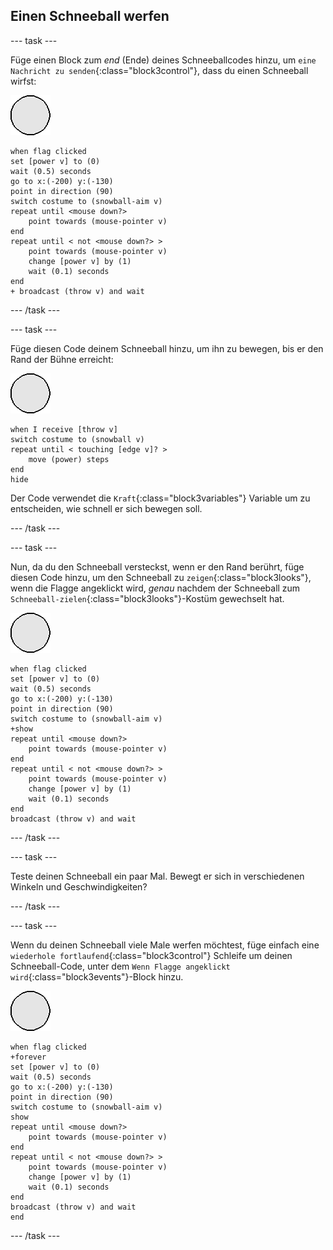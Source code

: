 ## Einen Schneeball werfen

--- task ---

Füge einen Block zum _end_ (Ende) deines Schneeballcodes hinzu, um `eine Nachricht zu senden`{:class="block3control"}, dass du einen Schneeball wirfst:

![Schneeball Figur](images/snowball-sprite.png)

```blocks3
when flag clicked
set [power v] to (0)
wait (0.5) seconds
go to x:(-200) y:(-130)
point in direction (90)
switch costume to (snowball-aim v)
repeat until <mouse down?>
    point towards (mouse-pointer v)
end
repeat until < not <mouse down?> >
    point towards (mouse-pointer v)
    change [power v] by (1)
    wait (0.1) seconds
end
+ broadcast (throw v) and wait
```

--- /task ---

--- task ---

Füge diesen Code deinem Schneeball hinzu, um ihn zu bewegen, bis er den Rand der Bühne erreicht:

![Schneeball Figur](images/snowball-sprite.png)

```blocks3
when I receive [throw v]
switch costume to (snowball v)
repeat until < touching [edge v]? >
    move (power) steps
end
hide
```

Der Code verwendet die `Kraft`{:class="block3variables"} Variable um zu entscheiden, wie schnell er sich bewegen soll.

--- /task ---

--- task ---

Nun, da du den Schneeball versteckst, wenn er den Rand berührt, füge diesen Code hinzu, um den Schneeball zu `zeigen`{:class="block3looks"}, wenn die Flagge angeklickt wird, _genau_ nachdem der Schneeball zum `Schneeball-zielen`{:class="block3looks"}-Kostüm gewechselt hat.

![Schneeball Figur](images/snowball-sprite.png)

```blocks3
when flag clicked
set [power v] to (0)
wait (0.5) seconds
go to x:(-200) y:(-130)
point in direction (90)
switch costume to (snowball-aim v)
+show
repeat until <mouse down?>
    point towards (mouse-pointer v)
end
repeat until < not <mouse down?> >
    point towards (mouse-pointer v)
    change [power v] by (1)
    wait (0.1) seconds
end
broadcast (throw v) and wait
```

--- /task ---

--- task ---

Teste deinen Schneeball ein paar Mal. Bewegt er sich in verschiedenen Winkeln und Geschwindigkeiten?

--- /task ---

--- task ---

Wenn du deinen Schneeball viele Male werfen möchtest, füge einfach eine `wiederhole fortlaufend`{:class="block3control"} Schleife um deinen Schneeball-Code, unter dem `Wenn Flagge angeklickt wird`{:class="block3events"}-Block hinzu.

![Schneeball Figur](images/snowball-sprite.png)

```blocks3
when flag clicked
+forever
set [power v] to (0)
wait (0.5) seconds
go to x:(-200) y:(-130)
point in direction (90)
switch costume to (snowball-aim v)
show
repeat until <mouse down?>
    point towards (mouse-pointer v)
end
repeat until < not <mouse down?> >
    point towards (mouse-pointer v)
    change [power v] by (1)
    wait (0.1) seconds
end
broadcast (throw v) and wait
end
```

--- /task ---
